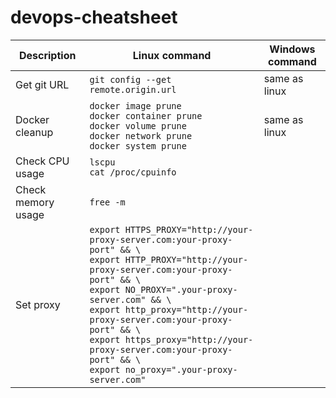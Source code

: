 # devops-cheatsheet

|Description|Linux command|Windows command|
|--|--|--|
|Get git URL|`git config --get remote.origin.url`|same as linux|
|Docker cleanup|`docker image prune` <br> `docker container prune` <br> `docker volume prune` <br> `docker network prune` <br> `docker system prune`|same as linux |
|Check CPU usage |`lscpu` <br> `cat /proc/cpuinfo` | |
|Check memory usage |`free -m` | |
|Set proxy |`export HTTPS_PROXY="http://your-proxy-server.com:your-proxy-port" && \` <br> `export HTTP_PROXY="http://your-proxy-server.com:your-proxy-port" && \` <br> `export NO_PROXY=".your-proxy-server.com" && \` <br> `export http_proxy="http://your-proxy-server.com:your-proxy-port" && \` <br> `export https_proxy="http://your-proxy-server.com:your-proxy-port" && \` <br> `export no_proxy=".your-proxy-server.com"` | |
